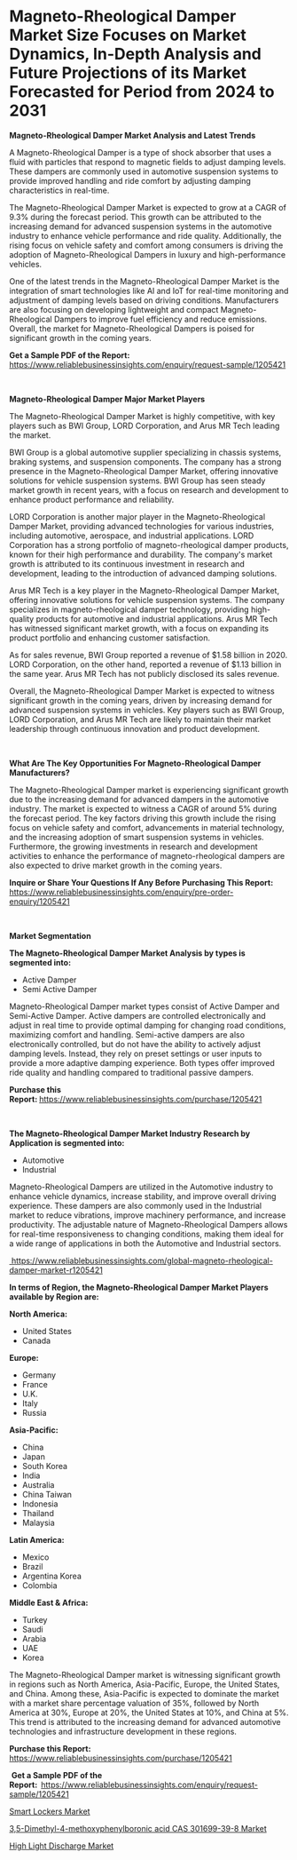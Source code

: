 <p><h1>Magneto-Rheological Damper Market Size Focuses on Market Dynamics, In-Depth Analysis and Future Projections of its Market Forecasted for Period from 2024 to 2031</h1></p><p><strong>Magneto-Rheological Damper Market Analysis and Latest Trends</strong></p>
<p><p>A Magneto-Rheological Damper is a type of shock absorber that uses a fluid with particles that respond to magnetic fields to adjust damping levels. These dampers are commonly used in automotive suspension systems to provide improved handling and ride comfort by adjusting damping characteristics in real-time.</p><p>The Magneto-Rheological Damper Market is expected to grow at a CAGR of 9.3% during the forecast period. This growth can be attributed to the increasing demand for advanced suspension systems in the automotive industry to enhance vehicle performance and ride quality. Additionally, the rising focus on vehicle safety and comfort among consumers is driving the adoption of Magneto-Rheological Dampers in luxury and high-performance vehicles.</p><p>One of the latest trends in the Magneto-Rheological Damper Market is the integration of smart technologies like AI and IoT for real-time monitoring and adjustment of damping levels based on driving conditions. Manufacturers are also focusing on developing lightweight and compact Magneto-Rheological Dampers to improve fuel efficiency and reduce emissions. Overall, the market for Magneto-Rheological Dampers is poised for significant growth in the coming years.</p></p>
<p><strong>Get a Sample PDF of the Report:&nbsp;</strong> <a href="https://www.reliablebusinessinsights.com/enquiry/request-sample/1205421">https://www.reliablebusinessinsights.com/enquiry/request-sample/1205421</a></p>
<p>&nbsp;</p>
<p><strong>Magneto-Rheological Damper Major Market Players</strong></p>
<p><p>The Magneto-Rheological Damper Market is highly competitive, with key players such as BWI Group, LORD Corporation, and Arus MR Tech leading the market. </p><p>BWI Group is a global automotive supplier specializing in chassis systems, braking systems, and suspension components. The company has a strong presence in the Magneto-Rheological Damper Market, offering innovative solutions for vehicle suspension systems. BWI Group has seen steady market growth in recent years, with a focus on research and development to enhance product performance and reliability.</p><p>LORD Corporation is another major player in the Magneto-Rheological Damper Market, providing advanced technologies for various industries, including automotive, aerospace, and industrial applications. LORD Corporation has a strong portfolio of magneto-rheological damper products, known for their high performance and durability. The company's market growth is attributed to its continuous investment in research and development, leading to the introduction of advanced damping solutions.</p><p>Arus MR Tech is a key player in the Magneto-Rheological Damper Market, offering innovative solutions for vehicle suspension systems. The company specializes in magneto-rheological damper technology, providing high-quality products for automotive and industrial applications. Arus MR Tech has witnessed significant market growth, with a focus on expanding its product portfolio and enhancing customer satisfaction.</p><p>As for sales revenue, BWI Group reported a revenue of $1.58 billion in 2020. LORD Corporation, on the other hand, reported a revenue of $1.13 billion in the same year. Arus MR Tech has not publicly disclosed its sales revenue.</p><p>Overall, the Magneto-Rheological Damper Market is expected to witness significant growth in the coming years, driven by increasing demand for advanced suspension systems in vehicles. Key players such as BWI Group, LORD Corporation, and Arus MR Tech are likely to maintain their market leadership through continuous innovation and product development.</p></p>
<p>&nbsp;</p>
<p><strong>What Are The Key Opportunities For Magneto-Rheological Damper Manufacturers?</strong></p>
<p><p>The Magneto-Rheological Damper market is experiencing significant growth due to the increasing demand for advanced dampers in the automotive industry. The market is expected to witness a CAGR of around 5% during the forecast period. The key factors driving this growth include the rising focus on vehicle safety and comfort, advancements in material technology, and the increasing adoption of smart suspension systems in vehicles. Furthermore, the growing investments in research and development activities to enhance the performance of magneto-rheological dampers are also expected to drive market growth in the coming years.</p></p>
<p><strong>Inquire or Share Your Questions If Any Before Purchasing This Report:</strong> <a href="https://www.reliablebusinessinsights.com/enquiry/pre-order-enquiry/1205421">https://www.reliablebusinessinsights.com/enquiry/pre-order-enquiry/1205421</a></p>
<p>&nbsp;</p>
<p><strong>Market Segmentation</strong></p>
<p><strong>The Magneto-Rheological Damper Market Analysis by types is segmented into:</strong></p>
<p><ul><li>Active Damper</li><li>Semi Active Damper</li></ul></p>
<p><p>Magneto-Rheological Damper market types consist of Active Damper and Semi-Active Damper. Active dampers are controlled electronically and adjust in real time to provide optimal damping for changing road conditions, maximizing comfort and handling. Semi-active dampers are also electronically controlled, but do not have the ability to actively adjust damping levels. Instead, they rely on preset settings or user inputs to provide a more adaptive damping experience. Both types offer improved ride quality and handling compared to traditional passive dampers.</p></p>
<p><strong>Purchase this Report:&nbsp;</strong><a href="https://www.reliablebusinessinsights.com/purchase/1205421">https://www.reliablebusinessinsights.com/purchase/1205421</a></p>
<p>&nbsp;</p>
<p><strong>The Magneto-Rheological Damper Market Industry Research by Application is segmented into:</strong></p>
<p><ul><li>Automotive</li><li>Industrial</li></ul></p>
<p><p>Magneto-Rheological Dampers are utilized in the Automotive industry to enhance vehicle dynamics, increase stability, and improve overall driving experience. These dampers are also commonly used in the Industrial market to reduce vibrations, improve machinery performance, and increase productivity. The adjustable nature of Magneto-Rheological Dampers allows for real-time responsiveness to changing conditions, making them ideal for a wide range of applications in both the Automotive and Industrial sectors.</p></p>
<p><a href="https://www.reliablebusinessinsights.com/global-magneto-rheological-damper-market-r1205421">&nbsp;https://www.reliablebusinessinsights.com/global-magneto-rheological-damper-market-r1205421</a></p>
<p><strong>In terms of Region, the Magneto-Rheological Damper Market Players available by Region are:</strong></p>
<p>
    <p> <strong> North America: </strong>
        <ul>
            <li>United States</li>
            <li>Canada</li>
        </ul>
        </p> 
    <p> <strong> Europe: </strong>
        <ul>
            <li>Germany</li>
            <li>France</li>
            <li>U.K.</li>
            <li>Italy</li>
            <li>Russia</li>
        </ul>
        </p> 
    <p> <strong> Asia-Pacific: </strong>
        <ul>
            <li>China</li>
            <li>Japan</li>
            <li>South Korea</li>
            <li>India</li>
            <li>Australia</li>
            <li>China Taiwan</li>
            <li>Indonesia</li>
            <li>Thailand</li>
            <li>Malaysia</li>
        </ul>
        </p> 
    <p> <strong> Latin America: </strong>
        <ul>
            <li>Mexico</li>
            <li>Brazil</li>
            <li>Argentina Korea</li>
            <li>Colombia</li>
        </ul>
        </p> 
    <p> <strong> Middle East & Africa: </strong>
        <ul>
            <li>Turkey</li>
            <li>Saudi</li>
            <li>Arabia</li>
            <li>UAE</li>
            <li>Korea</li>
        </ul>
    </p>
    </p>
<p><p>The Magneto-Rheological Damper market is witnessing significant growth in regions such as North America, Asia-Pacific, Europe, the United States, and China. Among these, Asia-Pacific is expected to dominate the market with a market share percentage valuation of 35%, followed by North America at 30%, Europe at 20%, the United States at 10%, and China at 5%. This trend is attributed to the increasing demand for advanced automotive technologies and infrastructure development in these regions.</p></p>
<p><strong>Purchase this Report: </strong><a href="https://www.reliablebusinessinsights.com/purchase/1205421">https://www.reliablebusinessinsights.com/purchase/1205421</a></p>
<p>&nbsp;<strong>Get a Sample PDF of the Report:&nbsp;&nbsp;</strong><a href="https://www.reliablebusinessinsights.com/enquiry/request-sample/1205421">https://www.reliablebusinessinsights.com/enquiry/request-sample/1205421</a></p>
<p><strong></strong></p>
<p><p><a href="https://github.com/dancokkoe288/Market-Research-Report-List-1/blob/main/smart-lockers-market.md">Smart Lockers Market</a></p><p><a href="https://github.com/mdkiwi4kiwi/Market-Research-Report-List-1/blob/main/35-dimethyl-4-methoxyphenylboronic-acid-cas-301699-39-8-market.md">3,5-Dimethyl-4-methoxyphenylboronic acid CAS 301699-39-8 Market</a></p><p><a href="https://medium.com/@danibram100_64069/exploring-high-light-discharge-market-dynamics-global-trends-and-future-growth-prospects-2024-08e851619e76">High Light Discharge Market</a></p></p>